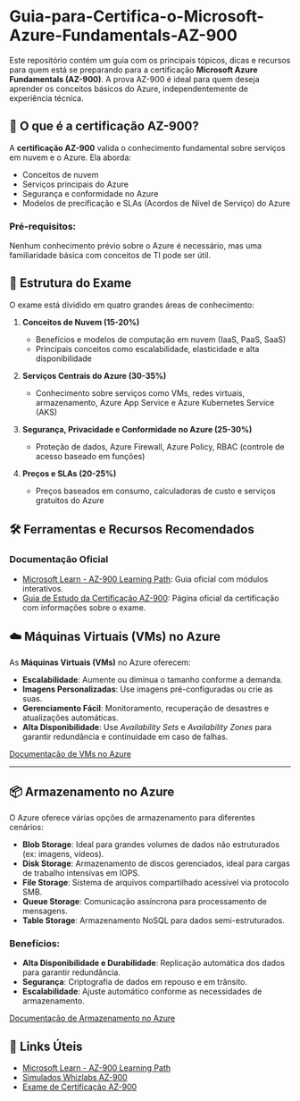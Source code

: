 # Guia-para-Certifica-o-Microsoft-Azure-Fundamentals-AZ-900

Este repositório contém um guia com os principais tópicos, dicas e recursos para quem está se preparando para a certificação **Microsoft Azure Fundamentals (AZ-900)**. A prova AZ-900 é ideal para quem deseja aprender os conceitos básicos do Azure, independentemente de experiência técnica.

## 📘 O que é a certificação AZ-900?

A **certificação AZ-900** valida o conhecimento fundamental sobre serviços em nuvem e o Azure. Ela aborda:

- Conceitos de nuvem
- Serviços principais do Azure
- Segurança e conformidade no Azure
- Modelos de precificação e SLAs (Acordos de Nível de Serviço) do Azure

### Pré-requisitos:
Nenhum conhecimento prévio sobre o Azure é necessário, mas uma familiaridade básica com conceitos de TI pode ser útil.

## 🔖 Estrutura do Exame

O exame está dividido em quatro grandes áreas de conhecimento:

1. **Conceitos de Nuvem (15-20%)**
   - Benefícios e modelos de computação em nuvem (IaaS, PaaS, SaaS)
   - Principais conceitos como escalabilidade, elasticidade e alta disponibilidade

2. **Serviços Centrais do Azure (30-35%)**
   - Conhecimento sobre serviços como VMs, redes virtuais, armazenamento, Azure App Service e Azure Kubernetes Service (AKS)

3. **Segurança, Privacidade e Conformidade no Azure (25-30%)**
   - Proteção de dados, Azure Firewall, Azure Policy, RBAC (controle de acesso baseado em funções)

4. **Preços e SLAs (20-25%)**
   - Preços baseados em consumo, calculadoras de custo e serviços gratuitos do Azure

## 🛠️ Ferramentas e Recursos Recomendados

### Documentação Oficial

- [Microsoft Learn - AZ-900 Learning Path](https://learn.microsoft.com/en-us/certifications/exams/az-900): Guia oficial com módulos interativos.
- [Guia de Estudo da Certificação AZ-900](https://learn.microsoft.com/en-us/certifications/azure-fundamentals/): Página oficial da certificação com informações sobre o exame.


## ☁️ Máquinas Virtuais (VMs) no Azure

As **Máquinas Virtuais (VMs)** no Azure oferecem:

- **Escalabilidade**: Aumente ou diminua o tamanho conforme a demanda.
- **Imagens Personalizadas**: Use imagens pré-configuradas ou crie as suas.
- **Gerenciamento Fácil**: Monitoramento, recuperação de desastres e atualizações automáticas.
- **Alta Disponibilidade**: Use *Availability Sets* e *Availability Zones* para garantir redundância e continuidade em caso de falhas.

[Documentação de VMs no Azure](https://learn.microsoft.com/en-us/azure/virtual-machines/)

---

## 📦 Armazenamento no Azure

O Azure oferece várias opções de armazenamento para diferentes cenários:

- **Blob Storage**: Ideal para grandes volumes de dados não estruturados (ex: imagens, vídeos).
- **Disk Storage**: Armazenamento de discos gerenciados, ideal para cargas de trabalho intensivas em IOPS.
- **File Storage**: Sistema de arquivos compartilhado acessível via protocolo SMB.
- **Queue Storage**: Comunicação assíncrona para processamento de mensagens.
- **Table Storage**: Armazenamento NoSQL para dados semi-estruturados.

### Benefícios:
- **Alta Disponibilidade e Durabilidade**: Replicação automática dos dados para garantir redundância.
- **Segurança**: Criptografia de dados em repouso e em trânsito.
- **Escalabilidade**: Ajuste automático conforme as necessidades de armazenamento.

[Documentação de Armazenamento no Azure](https://learn.microsoft.com/en-us/azure/storage/)



## 📎 Links Úteis
- [Microsoft Learn - AZ-900 Learning Path](https://learn.microsoft.com/en-us/certifications/exams/az-900)
- [Simulados Whizlabs AZ-900](https://www.whizlabs.com/microsoft-azure-certification/az-900/)
- [Exame de Certificação AZ-900](https://learn.microsoft.com/en-us/certifications/azure-fundamentals/)
